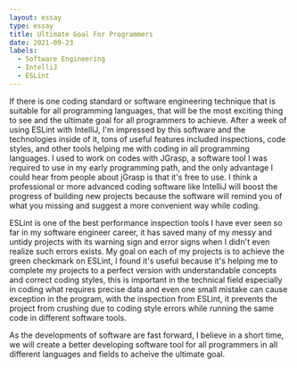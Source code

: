 ```yaml
---
layout: essay
type: essay
title: Ultimate Goal For Programmers
date: 2021-09-23
labels:
  - Software Engineering
  - IntelliJ
  - ESLint
---
```


If there is one coding standard or software engineering technique that is suitable for all programming languages, that will be the most exciting thing to see and the ultimate goal for all programmers to achieve. 
After a week of using ESLint with IntelliJ, I'm impressed by this software and the technologies inside of it, tons of useful features included inspections, code styles, and other tools helping me with coding in all programming languages. I used to work on codes with JGrasp, a software tool I was required to use in my early programming path, and the only advantage I could hear from people about jGrasp is that it's free to use. I think a professional or more advanced coding software like IntelliJ will boost the progress of building new projects because the software will remind you of what you missing and suggest a more convenient way while coding. 

ESLint is one of the best performance inspection tools I have ever seen so far in my software engineer career, it has saved many of my messy and untidy projects with its warning sign and error signs when I didn't even realize such errors exists. My goal on each of my projects is to achieve the green checkmark on ESLint, I found it's useful because it's helping me to complete my projects to a perfect version with understandable concepts and correct coding styles, this is important in the technical field especially in coding what requires precise data and even one small mistake can cause exception in the program, with the inspection from ESLint, it prevents the project from crushing due to coding style errors while running the same code in different software tools.

As the developments of software are fast forward, I believe in a short time, we will create a better developing software tool for all programmers in all different languages and fields to acheive the ultimate goal.
